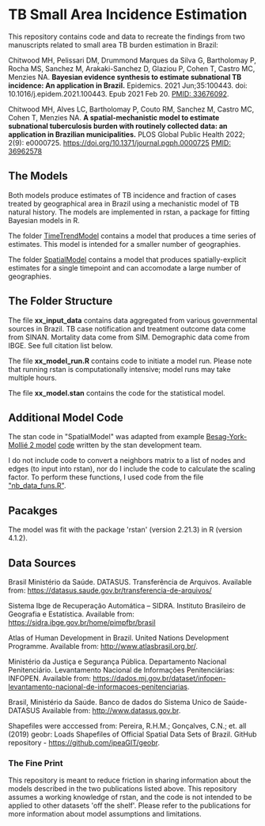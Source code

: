 # TB Small Area Incidence Estimation
This repository contains code and data to recreate the findings from two manuscripts related to small area TB burden estimation in Brazil: 

  Chitwood MH, Pelissari DM, Drummond Marques da Silva G, Bartholomay P, Rocha MS, Sanchez M, Arakaki-Sanchez D, Glaziou P, Cohen T, Castro MC, Menzies NA. **Bayesian evidence synthesis to estimate subnational TB incidence: An application in Brazil.** Epidemics. 2021 Jun;35:100443. doi: 10.1016/j.epidem.2021.100443. Epub 2021 Feb 20. [PMID: 33676092](https://pubmed.ncbi.nlm.nih.gov/33676092/).

  Chitwood MH, Alves LC, Bartholomay P, Couto RM, Sanchez M, Castro MC, Cohen T, Menzies NA. **A spatial-mechanistic model to estimate subnational tuberculosis burden with routinely collected data: an application in Brazilian municipalities.** PLOS Global Public Health 2022; 2(9): e0000725. https://doi.org/10.1371/journal.pgph.0000725 [PMID: 36962578](https://pubmed.ncbi.nlm.nih.gov/36962578/)

## The Models
Both models produce estimates of TB incidence and fraction of cases treated by geographical area in Brazil using a mechanistic model of TB natural history. The models are implemented in rstan, a package for fitting Bayesian models in R. 

The folder [TimeTrendModel](https://github.com/mel-hc/TB_saie/tree/main/TimeTrendModel) contains a model that produces a time series of estimates. This model is intended for a smaller number of geographies. 

The folder [SpatialModel](https://github.com/mel-hc/TB_saie/tree/main/SpatialModel) contains a model that produces spatially-explicit estimates for a single timepoint and can accomodate a large number of geographies.

## The Folder Structure
The file **xx_input_data** contains data aggregated from various governmental sources in Brazil. TB case notification and treatment outcome data come from SINAN. Mortality data come from SIM. Demographic data come from IBGE. See full citation list below. 

The file **xx_model_run.R** contains code to initiate a model run. Please note that running rstan is computationally intensive; model runs may take multiple hours.

The file **xx_model.stan** contains the code for the statistical model. 

## Additional Model Code
The stan code in "SpatialModel" was adapted from example [Besag-York-Mollié 2 model](https://pubmed.ncbi.nlm.nih.gov/31677766/) [code](https://github.com/stan-dev/example-models/blob/885bd18e93fd4b7b19290d8967064174bbe45156/knitr/car-iar-poisson/bym2.stan) written by the stan development team.

I do not include code to convert a neighbors matrix to a list of nodes and edges (to input into rstan), nor do I include the code to calculate the scaling factor. To perform these functions, I used code from the file ["nb_data_funs.R"](https://github.com/stan-dev/example-models/blob/885bd18e93fd4b7b19290d8967064174bbe45156/knitr/car-iar-poisson/nb_data_funs.R). 

## Pacakges
The model was fit with the package 'rstan' (version 2.21.3) in R (version 4.1.2). 

## Data Sources
Brasil Ministério da Saúde. DATASUS. Transferência de Arquivos. Available from: https://datasus.saude.gov.br/transferencia-de-arquivos/

Sistema Ibge de Recuperação Automática – SIDRA. Instituto Brasileiro de Geografia e Estatística. Available from: https://sidra.ibge.gov.br/home/pimpfbr/brasil 

Atlas of Human Development in Brazil. United Nations Development Programme. Available from: http://www.atlasbrasil.org.br/. 
	
Ministério da Justiça e Segurança Pública. Departamento Nacional Penitenciário. Levantamento Nacional de Informações Penitenciárias: INFOPEN. Available from: https://dados.mj.gov.br/dataset/infopen-levantamento-nacional-de-informacoes-penitenciarias.

Brasil, Ministério da Saúde. Banco de dados do Sistema Unico de Saúde-DATASUS Available from: http://www.datasus.gov.br. 

Shapefiles were acccessed from: Pereira, R.H.M.; Gonçalves, C.N.; et. all (2019) geobr: Loads Shapefiles of Official Spatial Data Sets of Brazil. GitHub repository - https://github.com/ipeaGIT/geobr.

### The Fine Print
This repository is meant to reduce friction in sharing information about the models described in the two publications listed above. This repository assumes a working knowledge of rstan, and the code is not intended to be applied to other datasets 'off the shelf'. Please refer to the publications for more information about model assumptions and limitations. 
